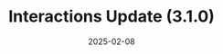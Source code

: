 ---
title: 'Interactions Update (3.1.0)'
tags: [release, language]
authors: [derrios, zallom]
date: 2025-02-08
---